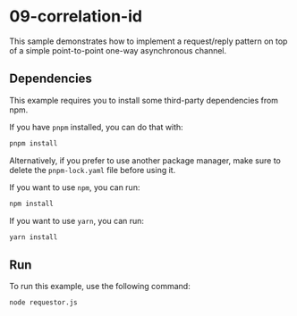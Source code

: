 # 09-correlation-id

This sample demonstrates how to implement a request/reply pattern on top of a
simple point-to-point one-way asynchronous channel.

## Dependencies

This example requires you to install some third-party dependencies from npm.

If you have `pnpm` installed, you can do that with:

```bash
pnpm install
```

Alternatively, if you prefer to use another package manager, make sure to delete
the `pnpm-lock.yaml` file before using it.

If you want to use `npm`, you can run:

```bash
npm install
```

If you want to use `yarn`, you can run:

```bash
yarn install
```

## Run

To run this example, use the following command:

```bash
node requestor.js
```
